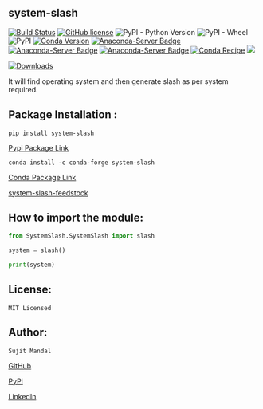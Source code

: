 ## system-slash
[![Build Status](https://travis-ci.org/sujitmandal/system-slash.svg?branch=main)](https://travis-ci.org/sujitmandal/system-slash) [![GitHub license](https://img.shields.io/github/license/sujitmandal/system-slash)](https://github.com/sujitmandal/system-slash/blob/main/LICENSE) ![PyPI - Python Version](https://img.shields.io/pypi/pyversions/system-slash) ![PyPI - Wheel](https://img.shields.io/pypi/wheel/system-slash) ![PyPI](https://img.shields.io/pypi/v/system-slash)  [![Conda Version](https://img.shields.io/conda/vn/conda-forge/system-slash.svg)](https://anaconda.org/conda-forge/system-slash)  [![Anaconda-Server Badge](https://anaconda.org/conda-forge/system-slash/badges/version.svg)](https://anaconda.org/conda-forge/system-slash) [![Anaconda-Server Badge](https://anaconda.org/conda-forge/system-slash/badges/installer/conda.svg)](https://conda.anaconda.org/conda-forge) [![Anaconda-Server Badge](https://anaconda.org/conda-forge/system-slash/badges/platforms.svg)](https://anaconda.org/conda-forge/system-slash) [![Conda Recipe](https://img.shields.io/badge/recipe-system--slash-green.svg)](https://anaconda.org/conda-forge/system-slash) ![](https://dev.azure.com/conda-forge/feedstock-builds/_apis/build/status/system-slash-feedstock?branchName=master)


[![Downloads](https://pepy.tech/badge/system-slash)](https://pepy.tech/project/system-slash)


It will find operating system and then generate slash as per system required.


## Package Installation :

```
pip install system-slash
```
[Pypi Package Link](https://pypi.org/project/system-slash/)

```
conda install -c conda-forge system-slash
```
[Conda Package Link](https://pypi.org/project/system-slash/)


[system-slash-feedstock](https://github.com/conda-forge/system-slash-feedstock)


## How to import the module:
```python
from SystemSlash.SystemSlash import slash

system = slash()

print(system)
```



## License:
```
MIT Licensed
```

## Author:
```
Sujit Mandal
```

[GitHub](https://github.com/sujitmandal)

[PyPi](https://pypi.org/user/sujitmandal/)

[LinkedIn](https://www.linkedin.com/in/sujit-mandal-91215013a/)
